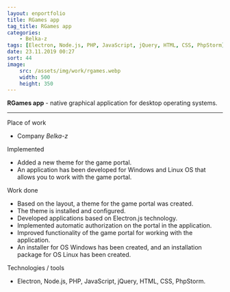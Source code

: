 ```yaml
---
layout: enportfolio
title: RGames app
tag_title: RGames app
categories:
    - Belka-z
tags: [Electron, Node.js, PHP, JavaScript, jQuery, HTML, CSS, PhpStorm]
date: 23.11.2019 00:27
sort: 44
image: 
    src: /assets/img/work/rgames.webp 
    width: 500
    height: 350
---
```


**RGames app** - native graphical application for desktop operating systems.

---

Place of work

* Company _Belka-z_

Implemented

* Added a new theme for the game portal.
* An application has been developed for Windows and Linux OS that allows you to work with the game portal.

Work done

* Based on the layout, a theme for the game portal was created.
* The theme is installed and configured.
* Developed applications based on Electron.js technology.
* Implemented automatic authorization on the portal in the application.
* Improved functionality of the game portal for working with the application.
* An installer for OS Windows has been created, and an installation package for OS Linux has been created.

Technologies / tools

* Electron, Node.js, PHP, JavaScript, jQuery, HTML, CSS, PhpStorm.


